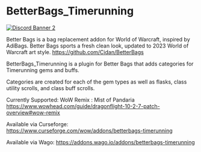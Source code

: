 # BetterBags_Timerunning
[![Discord Banner 2](https://discordapp.com/api/guilds/1063213796845428876/widget.png?style=banner2)](https://discord.gg/a6DQuK8hV7)

Better Bags is a bag replacement addon for World of Warcraft, inspired by AdiBags. Better Bags sports a fresh clean look, updated to 2023 World of Warcraft art style.
https://github.com/Cidan/BetterBags

BetterBags_Timerunning is a plugin for Better Bags that adds categories for Timerunning gems and buffs. 

Categories are created for each of the gem types as well as flasks, class utility scrolls, and class buff scrolls. 

Currently Supported:
WoW Remix : Mist of Pandaria
https://www.wowhead.com/guide/dragonflight-10-2-7-patch-overview#wow-remix

Available via Curseforge: https://www.curseforge.com/wow/addons/betterbags-timerunning

Available via Wago: https://addons.wago.io/addons/betterbags-timerunning

